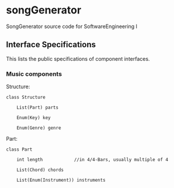 # songGenerator
SongGenerator source code for SoftwareEngineering I


## Interface Specifications
This lists the public specifications of component interfaces.

### Music components

Structure:

	class Structure

		List(Part) parts
  
		Enum(Key) key
  
		Enum(Genre) genre

Part:

	class Part

		int length            //in 4/4-Bars, usually multiple of 4

		List(Chord) chords

		List(Enum(Instrument)) instruments
